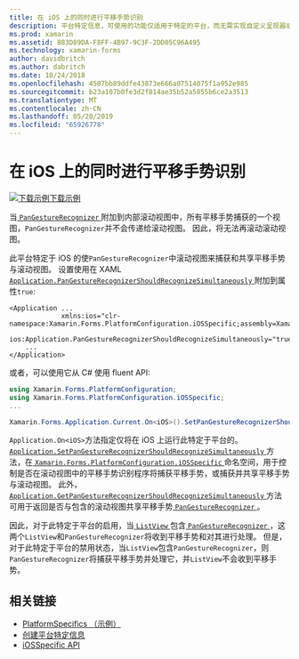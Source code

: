 ```yaml
---
title: 在 iOS 上的同时进行平移手势识别
description: 平台特定信息，可使用的功能仅适用于特定的平台，而无需实现自定义呈现器或效果。 本文介绍如何使用 iOS 特定于平台的同时进行的平移手势识别要使用的应用程序中。
ms.prod: xamarin
ms.assetid: 883D89DA-F8FF-4B97-9C3F-2DD05C96A495
ms.technology: xamarin-forms
author: davidbritch
ms.author: dabritch
ms.date: 10/24/2018
ms.openlocfilehash: 4587bb89ddfe43873e666a07514075f1a952e985
ms.sourcegitcommit: b23a107b0fe3d2f814ae35b52a5855b6ce2a3513
ms.translationtype: MT
ms.contentlocale: zh-CN
ms.lasthandoff: 05/20/2019
ms.locfileid: "65926778"
---
```

# <a name="simultaneous-pan-gesture-recognition-on-ios"></a>在 iOS 上的同时进行平移手势识别

[![下载示例](~/media/shared/download.png)下载示例](https://developer.xamarin.com/samples/xamarin-forms/UserInterface/PlatformSpecifics/)

当[ `PanGestureRecognizer` ](xref:Xamarin.Forms.PanGestureRecognizer)附加到内部滚动视图中，所有平移手势捕获的一个视图，`PanGestureRecognizer`并不会传递给滚动视图。 因此，将无法再滚动滚动视图。

此平台特定于 iOS 的使`PanGestureRecognizer`中滚动视图来捕获和共享平移手势与滚动视图。 设置使用在 XAML [ `Application.PanGestureRecognizerShouldRecognizeSimultaneously` ](xref:Xamarin.Forms.PlatformConfiguration.iOSSpecific.Application.PanGestureRecognizerShouldRecognizeSimultaneouslyProperty)附加到属性`true`:

```xaml
<Application ...
             xmlns:ios="clr-namespace:Xamarin.Forms.PlatformConfiguration.iOSSpecific;assembly=Xamarin.Forms.Core"
             ios:Application.PanGestureRecognizerShouldRecognizeSimultaneously="true">
    ...
</Application>
```

或者，可以使用它从 C# 使用 fluent API:

```csharp
using Xamarin.Forms.PlatformConfiguration;
using Xamarin.Forms.PlatformConfiguration.iOSSpecific;
...

Xamarin.Forms.Application.Current.On<iOS>().SetPanGestureRecognizerShouldRecognizeSimultaneously(true);
```

`Application.On<iOS>`方法指定仅将在 iOS 上运行此特定于平台的。 [ `Application.SetPanGestureRecognizerShouldRecognizeSimultaneously` ](xref:Xamarin.Forms.PlatformConfiguration.iOSSpecific.Application.SetPanGestureRecognizerShouldRecognizeSimultaneously(Xamarin.Forms.IPlatformElementConfiguration{Xamarin.Forms.PlatformConfiguration.iOS,Xamarin.Forms.Application},System.Boolean))方法，在[ `Xamarin.Forms.PlatformConfiguration.iOSSpecific` ](xref:Xamarin.Forms.PlatformConfiguration.iOSSpecific)命名空间，用于控制是否在滚动视图中的平移手势识别程序将捕获平移手势，或捕获并共享平移手势与滚动视图。 此外， [ `Application.GetPanGestureRecognizerShouldRecognizeSimultaneously` ](xref:Xamarin.Forms.PlatformConfiguration.iOSSpecific.Application.GetPanGestureRecognizerShouldRecognizeSimultaneously(Xamarin.Forms.IPlatformElementConfiguration{Xamarin.Forms.PlatformConfiguration.iOS,Xamarin.Forms.Application}))方法可用于返回是否与包含的滚动视图共享平移手势[ `PanGestureRecognizer` ](xref:Xamarin.Forms.PanGestureRecognizer)。

因此，对于此特定于平台的启用，当[ `ListView` ](xref:Xamarin.Forms.ListView)包含[ `PanGestureRecognizer` ](xref:Xamarin.Forms.PanGestureRecognizer)，这两个`ListView`和`PanGestureRecognizer`将收到平移手势和对其进行处理。 但是，对于此特定于平台的禁用状态，当`ListView`包含`PanGestureRecognizer`，则`PanGestureRecognizer`将捕获平移手势并处理它，并`ListView`不会收到平移手势。

## <a name="related-links"></a>相关链接

- [PlatformSpecifics （示例）](https://developer.xamarin.com/samples/xamarin-forms/UserInterface/PlatformSpecifics/)
- [创建平台特定信息](~/xamarin-forms/platform/platform-specifics/index.md#creating-platform-specifics)
- [iOSSpecific API](xref:Xamarin.Forms.PlatformConfiguration.iOSSpecific)
